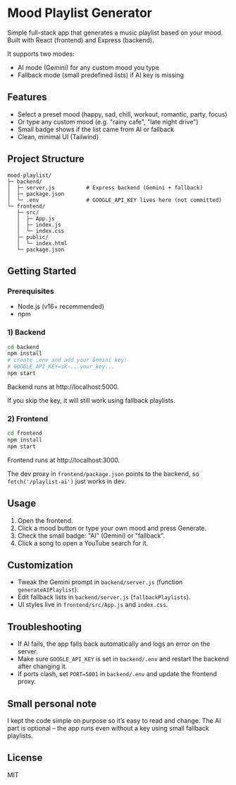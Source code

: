 # Mood Playlist Generator

Simple full-stack app that generates a music playlist based on your mood. Built with React (frontend) and Express (backend).

It supports two modes:
- AI mode (Gemini) for any custom mood you type
- Fallback mode (small predefined lists) if AI key is missing

## Features

- Select a preset mood (happy, sad, chill, workout, romantic, party, focus)
- Or type any custom mood (e.g. "rainy cafe", "late night drive")
- Small badge shows if the list came from AI or fallback
- Clean, minimal UI (Tailwind)

## Project Structure

```
mood-playlist/
├─ backend/
│  ├─ server.js          # Express backend (Gemini + fallback)
│  ├─ package.json
│  └─ .env               # GOOGLE_API_KEY lives here (not committed)
└─ frontend/
   ├─ src/
   │  ├─ App.js
   │  ├─ index.js
   │  └─ index.css
   ├─ public/
   │  └─ index.html
   └─ package.json
```

## Getting Started

### Prerequisites

- Node.js (v16+ recommended)
- npm

### 1) Backend

```sh
cd backend
npm install
# create .env and add your Gemini key:
# GOOGLE_API_KEY=sk-...your_key...
npm start
```
Backend runs at http://localhost:5000.

If you skip the key, it will still work using fallback playlists.

### 2) Frontend

```sh
cd frontend
npm install
npm start
```
Frontend runs at http://localhost:3000.

The dev proxy in `frontend/package.json` points to the backend, so `fetch('/playlist-ai')` just works in dev.

## Usage

1. Open the frontend.
2. Click a mood button or type your own mood and press Generate.
3. Check the small badge: "AI" (Gemini) or "fallback".
4. Click a song to open a YouTube search for it.

## Customization

- Tweak the Gemini prompt in `backend/server.js` (function `generateAIPlaylist`).
- Edit fallback lists in `backend/server.js` (`fallbackPlaylists`).
- UI styles live in `frontend/src/App.js` and `index.css`.

## Troubleshooting

- If AI fails, the app falls back automatically and logs an error on the server.
- Make sure `GOOGLE_API_KEY` is set in `backend/.env` and restart the backend after changing it.
- If ports clash, set `PORT=5001` in `backend/.env` and update the frontend proxy.

## Small personal note

I kept the code simple on purpose so it’s easy to read and change. The AI part is optional – the app runs even without a key using small fallback playlists.

## License

MIT

